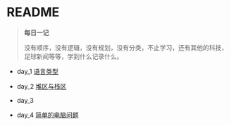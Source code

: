 # README

> **每日一记**
> 
> 没有顺序，没有逻辑，没有规划，没有分类，不止学习，还有其他的科技，足球新闻等等，学到什么记录什么。

- day_1 [语言类型](./day_1.md)

- day_2 [堆区与栈区](./day_2.md)

- day_3 [](./day_3.md)

- day_4 [简单的电脑问题](./day_4.md)
